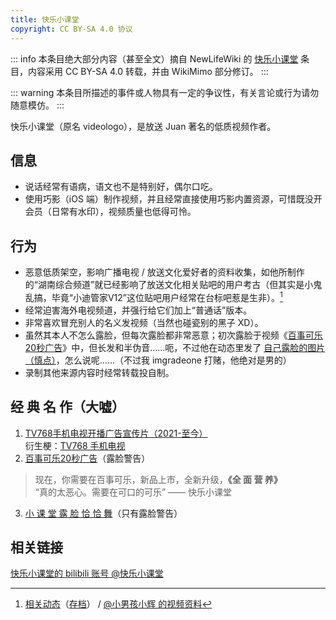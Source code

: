 ```yaml
---
title: 快乐小课堂
copyright: CC BY-SA 4.0 协议
---
```


::: info
本条目绝大部分内容（甚至全文）摘自 NewLifeWiki 的 [快乐小课堂](https://newlifewiki.miraheze.org/wiki/快乐小课堂) 条目，内容采用 CC BY-SA 4.0 转载，并由 WikiMimo 部分修订。
:::

::: warning
本条目所描述的事件或人物具有一定的争议性，有关言论或行为请勿随意模仿。
:::

快乐小课堂（原名 videologo），是放送 Juan 著名的低质视频作者。

## 信息

<!-- - 泄露的真名为 `**龙`（鉴于非本人公开，故不放上完整内容）。 -->
- 说话经常有语病，语文也不是特别好，偶尔口吃。
- 使用巧影（iOS 端）制作视频，并且经常直接使用巧影内置资源，可惜既没开会员（日常有水印），视频质量也低得可怜。

## 行为

- 恶意低质架空，影响广播电视 / 放送文化爱好者的资料收集，如他所制作的“湖南综合频道”就已经影响了放送文化相关贴吧的用户考古（但其实是小鬼乱搞，毕竟“小迪管家V12”这位贴吧用户经常在台标吧惹是生非）。[^1]
- 经常迫害海外电视频道，并强行给它们加上“普通话”版本。
- 非常喜欢冒充别人的名义发视频（当然也碰瓷别的黑子 XD）。
- 虽然其本人不怎么露脸，但每次露脸都非常恶意；初次露脸于视频《[百事可乐20秒广告](https://www.bilibili.com/video/BV1A3411B7wb)》中，但长发和半伪音……呃，不过他在动态里发了 [自己露脸的图片（慎点）](https://t.bilibili.com/626201060619523460)，怎么说呢……（不过我 imgradeone 打赌，他绝对是男的）
- 录制其他来源内容时经常转载投自制。

## 经 典 名 作（大嘘）

1. [TV768手机电视开播广告宣传片（2021-至今）](https://www.bilibili.com/video/BV1hL4y1q7bM)  
  衍生梗：[TV768 手机电视](/tv-broadcasting/meme/tv768-mobile-tv.md)
2. [百事可乐20秒广告](https://www.bilibili.com/video/BV1A3411B7wb)（露脸警告）
  > 现在，你需要在百事可乐，新品上市，全新升级，**《全 面 营 养》**  
  > “真的太恶心。需要在可口的可乐” —— 快乐小课堂
3. [小 课 堂 露 脸 恰 恰 舞](https://www.bilibili.com/video/BV1pv4y1K76K)（只有露脸警告）

## 相关链接

[快乐小课堂的 bilibili 账号 @快乐小课堂](https://space.bilibili.com/701602241)

[^1]: [相关动态](https://t.bilibili.com/640637188813357057)（[存档](https://archive.ph/fMSuc)） / [@小男孩小辉 的视频资料](https://www.bilibili.com/video/BV1DS4y1U7wP)
